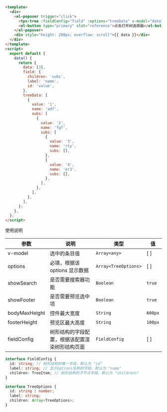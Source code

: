```html
<template>
  <div>
    <el-popover trigger="click">
      <tps-tree :fieldConfig="field" :options="treeData" v-model="data"></tps-tree>
      <el-button type="primary" slot="reference">点击打开树选择器</el-button>
    </el-popover>
    <div style="height: 200px; overflow: scroll">{{ data }}</div>
  </div>
</template>
<script>
  export default {
    data() {
      return {
        data: [3],
        field: {
          children: 'subs',
          label: 'name',
          id: 'value',
        },
        treeData: [
          {
            value: '1',
            name: 'adf',
            subs: [
              {
                value: '2',
                name: 'fgf',
                subs: [
                  {
                    value: '3',
                    name: 'rty',
                    subs: [],
                  },
                  {
                    value: '4',
                    name: 'er3',
                    subs: [],
                  },
                ],
              },
            ],
          },
        ],
      };
    },
  };
</script>
```

使用说明

| 参数          | 说明                                           | 类型                 | 值      |
| ------------- | ---------------------------------------------- | -------------------- | ------- |
| v-model       | 选中的条目值                                   | `Array<any>`         | [ ]     |
| options       | 必填，根据该 options 显示数据                  | `Array<TreeOptions>` | [ ]     |
| showSearch    | 是否需要搜索器功能                             | `Boolean`            | `true`  |
| showFooter    | 是否需要预览选中项                             | `Boolean`            | `true`  |
| bodyMaxHeight | 控件最大宽度                                   | `String`             | `600px` |
| footerHeight  | 预览区最大高度                                 | `String`             | `100px` |
| fieldConfig   | 树形结构的字段配置，根据该配置渲染树形结构页面 | `FieldConfig`        | [ ]     |

```ts
interface FieldConfig {
  id: string; // 树形结构的唯一字段，默认为 "id"
  label: string; // 显示options名称的字段，默认为 "name"
  children: TreeItem; // 树形结构的子节点字段，默认为 "childrens"
}

interface TreeOptions {
  id: string | number;
  label: string;
  children: Array<TreeOptions>;
}
```
